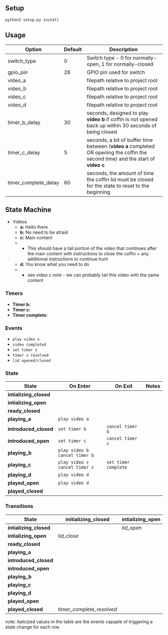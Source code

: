 ## Setup ##
`python3 setup.py install`

## Usage ##

| Option | Default | Description |
| --- | --- | --- |
| switch_type | 0 | Switch type - 0 for normally-open, 1 for normally-closed |
| gpio_pin | 26 | GPIO pin used for switch |
| video_a | | filepath relative to project root |
| video_b | | filepath relative to project root |
| video_c | | filepath relative to project root |
| video_d | | filepath relative to project root |
| timer_b_delay | 30 | seconds, designed to play **video b** if coffin is not opened back up within 30 seconds of being closed |
| timer_c_delay | 5 | seconds, a bit of buffer time between (**video a** completed OR opening the coffin the second time) and the start of **video c** |
| timer_complete_delay | 60 | seconds, the amount of time the coffin lid must be closed for the state to reset to the beginning |

## State Machine ##
* Videos
  * **a:** Hello there 
  * **b:** No need to be afraid
  * **c:** Main content 
  * * This should have a tail portion of the video that continues after the main content with instructions to close the coffin + any additional instructions to continue hunt
  * **d:** You know what you need to do
  * * see video c note - we can probably tail this video with the same content
  
### Timers ###
* **Timer b:**
* **Timer c:**
* **Timer complete:**

### Events ###
* `play video x`
* `video completed`
* `set timer x`
* `timer x resolved`
* `lid opened/closed`

### State ###
| State | On Enter | On Exit | Notes |
| --- | --- | --- | --- |
| **intializing_closed** | |
| **intializing_open** | 
| **ready_closed** | | | 
| **playing_a** | `play video a` | |
| **introduced_closed** | `set timer b` | `cancel timer b` |
| **introduced_open** | `set timer c` | `cancel timer c` |
| **playing_b** | `play video b` `cancel timer b` | 
| **playing_c** | `play video c` `cancel timer c` | `set timer complete` |
| **playing_d** | `play video d` | 
| **played_open** | `play video d` | 
| **played_closed** | | |

 ### Transitions ###
| State | initializing_closed | intializing_open | ready_closed | playing_a | introduced_closed | introduced_open | playing_b | playing_c | playing_d | played_open | played_closed |
| --- | --- | --- | --- | --- | --- | --- | --- | --- | --- | --- | --- |
| **intializing_closed** | | *lid_open* | *intitialized_closed* | | | | | | | | | | 
| **intializing_open** | *lid_close* | | | *intitialized_open* | | | | | | | | | 
| **ready_closed** | | | | *lid_open* | | | | | | | | |
| **playing_a** | | | | | *lid_close* | *video_completed* | | | | | | 
| **introduced_closed** | | | | | | *lid_open* | *timer\_b\_resolved* | | | | | 
| **introduced_open** | | | | | *lid_close* | | | *timer\_c\_resolved* | | | | 
| **playing_b** | | | | | *lid_close* | *lid_open* | | | | | | 
| **playing_c** | | | | | *lid_close* | | | | | *video_completed* | | 
| **playing_d** | | | | | | | | |  | *video_completed* | *lid_close* |
| **played_open** | | | | | | | | | | | *lid_close* |
| **played_closed** | *timer\_complete\_resolved*| | | | | | | | *lid_open* | | |

note: italicized values in the table are the events capaple of triggering a state change for each row



